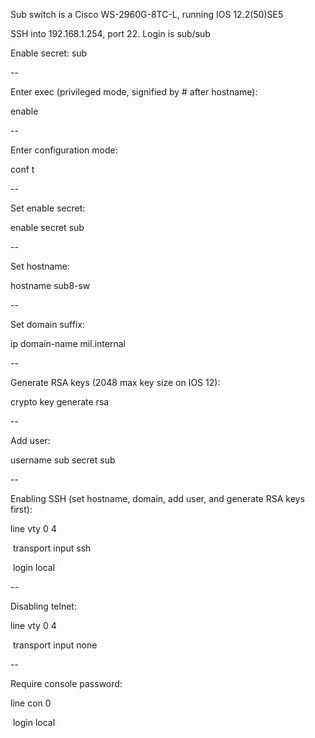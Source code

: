 Sub switch is a Cisco WS-2960G-8TC-L, running IOS 12.2(50)SE5

SSH into 192.168.1.254, port 22. Login is sub/sub

Enable secret: sub

--

Enter exec (privileged mode, signified by # after hostname):

enable

--

Enter configuration mode:

conf t

--

Set enable secret:

enable secret sub

--

Set hostname:

hostname sub8-sw

--

Set domain suffix:

ip domain-name mil.internal

--

Generate RSA keys (2048 max key size on IOS 12):

crypto key generate rsa

--

Add user:

username sub secret sub

--

Enabling SSH (set hostname, domain, add user, and generate RSA keys first):

line vty 0 4

&nbsp;transport input ssh

&nbsp;login local

--

Disabling telnet:

line vty 0 4

&nbsp;transport input none

--

Require console password:

line con 0

&nbsp;login local